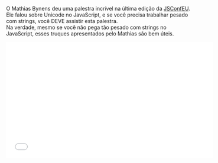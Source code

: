 <!--
layout: post
title: JavaScript ♥  Unicode
date: 2014-10-13T19:22:32.267Z
comments: true
published: true
keywords: ES6, Unicode
description: Mathias Bynens talking about Unicode in JavaScript
categories: Unicode, Videos
authorName: Jaydson Gomes
authorLink: http://twitter.com/jaydson
authorDescription: JavaScript enthusiast - FrontEnd Engineer at Terra Networks - BrazilJS and RSJS curator
authorPicture: https://pbs.twimg.com/profile_images/453720347620032512/UM2nE21c_400x400.jpeg
-->
<!--more-->
O Mathias Bynens deu uma palestra incrível na última edição da [JSConfEU](http://2014.jsconf.eu).  
Ele falou sobre Unicode no JavaScript, e se você precisa trabalhar pesado com strings, você DEVE assistir esta palestra.  
Na verdade, mesmo se você não pega tão pesado com strings no JavaScript, esses truques apresentados pelo Mathias são bem úteis.  
<iframe width="560" height="315" src="//www.youtube.com/embed/zi0w7J7MCrk" frameborder="0" allowfullscreen></iframe>
